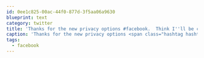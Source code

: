 ```yaml
---
id: 0ee1c825-00ac-44f0-877d-3f5aa06a9630
blueprint: text
category: twitter
title: 'Thanks for the new privacy options #facebook.  Think I''ll be choosing the "Close facebook account''" one'
caption: 'Thanks for the new privacy options <span class="hashtag hashtag_local">#<a href="http://tweettemp.darylchymko.ca/?tag=facebook">facebook</a>.  Think I''ll be choosing the "Close facebook account''" one'
tags:
  - facebook
---
```

